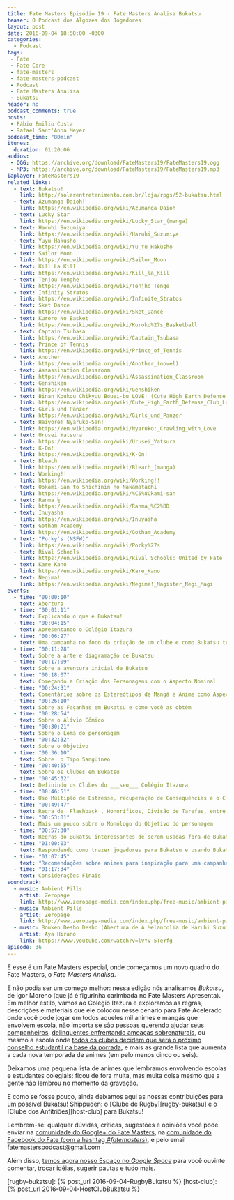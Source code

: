 ```yaml
---
title: Fate Masters Episódio 19 - Fate Masters Analisa Bukatsu
teaser: O Podcast dos Algozes dos Jogadores
layout: post
date: 2016-09-04 18:50:00 -0300
categories:
  - Podcast
tags:
 - Fate
 - Fate-Core
 - fate-masters
 - fate-masters-podcast
 - Podcast
 - Fate Masters Analisa
 - Bukatsu
header: no
podcast_comments: true 
hosts:
 - Fábio Emilio Costa
 - Rafael Sant'Anna Meyer
podcast_time: "80min"
itunes:
  duration: 01:20:06
audios:
 - OGG: https://archive.org/download/FateMasters19/FateMasters19.ogg       
 - MP3: https://archive.org/download/FateMasters19/FateMasters19.mp3
iaplayer: FateMasters19
related_links:
  - text: Bukatsu!
    link: http://solarentretenimento.com.br/loja/rpgs/52-bukatsu.html
  - text: Azumanga Daioh!
    link: https://en.wikipedia.org/wiki/Azumanga_Daioh
  - text: Lucky Star
    link: https://en.wikipedia.org/wiki/Lucky_Star_(manga)
  - text: Haruhi Suzumiya
    link: https://en.wikipedia.org/wiki/Haruhi_Suzumiya
  - text: Yuyu Hakusho
    link: https://en.wikipedia.org/wiki/Yu_Yu_Hakusho
  - text: Sailor Moon
    link: https://en.wikipedia.org/wiki/Sailor_Moon
  - text: Kill La Kill
    link: https://en.wikipedia.org/wiki/Kill_la_Kill
  - text: Tenjou Tenghe
    link: https://en.wikipedia.org/wiki/Tenjho_Tenge
  - text: Infinity Stratos  
    link: https://en.wikipedia.org/wiki/Infinite_Stratos
  - text: Sket Dance
    link: https://en.wikipedia.org/wiki/Sket_Dance
  - text: Kuroro No Basket
    link: https://en.wikipedia.org/wiki/Kuroko%27s_Basketball
  - text: Captain Tsubasa
    link: https://en.wikipedia.org/wiki/Captain_Tsubasa
  - text: Prince of Tennis
    link: https://en.wikipedia.org/wiki/Prince_of_Tennis
  - text: Another
    link: https://en.wikipedia.org/wiki/Another_(novel)
  - text: Assassination Classroom
    link: https://en.wikipedia.org/wiki/Assassination_Classroom
  - text: Genshiken
    link: https://en.wikipedia.org/wiki/Genshiken
  - text: Binan Koukou Chikyuu Bouei-bu LOVE! (Cute High Earth Defense Club Love!)
    link: https://en.wikipedia.org/wiki/Cute_High_Earth_Defense_Club_Love!
  - text: Girls und Panzer
    link: https://en.wikipedia.org/wiki/Girls_und_Panzer
  - text: Haiyore! Nyaruko-San!
    link: https://en.wikipedia.org/wiki/Nyaruko:_Crawling_with_Love
  - text: Urusei Yatsura
    link: https://en.wikipedia.org/wiki/Urusei_Yatsura
  - text: K-On! 
    link: https://en.wikipedia.org/wiki/K-On!
  - text: Bleach 
    link: https://en.wikipedia.org/wiki/Bleach_(manga)
  - text: Working!!
    link: https://en.wikipedia.org/wiki/Working!!
  - text: Ookami-San to Shichinin no Nakamatachi
    link: https://en.wikipedia.org/wiki/%C5%8Ckami-san
  - text: Ranma ½
    link: https://en.wikipedia.org/wiki/Ranma_%C2%BD
  - text: Inuyasha
    link: https://en.wikipedia.org/wiki/Inuyasha
  - text: Gotham Academy
    link: https://en.wikipedia.org/wiki/Gotham_Academy
  - text: "Porky's (NSFW)"
    link: https://en.wikipedia.org/wiki/Porky%27s
  - text: Rival Schools
    link: https://en.wikipedia.org/wiki/Rival_Schools:_United_by_Fate
  - text: Kare Kano
    link: https://en.wikipedia.org/wiki/Kare_Kano
  - text: Negima!
    link: https://en.wikipedia.org/wiki/Negima!_Magister_Negi_Magi
events:
  - time: "00:00:10"
    text: Abertura
  - time: "00:01:11"
    text: Explicando o que é Bukatsu!
  - time: "00:04:15"
    text: Apresentando o Colégio Itazura
  - time: "00:06:27"
    text: Uma campanha no foco da criação de um clube e como Bukatsu trata a estrutura da escola japonesa
  - time: "00:11:28"
    text: Sobre a arte e diagramação de Bukatsu
  - time: "00:17:09"
    text: Sobre a aventura inicial de Bukatsu
  - time: "00:18:07"
    text: Começando a Criação dos Personagens com o Aspecto Nominal
  - time: "00:24:31"
    text: Comentários sobre os Estereótipos de Mangá e Anime como Aspectos (e os Garotos Mágicos de Anime)
  - time: "00:26:10"
    text: Sobre as Façanhas em Bukatsu e como você as obtém
  - time: "00:28:54"
    text: Sobre o Alívio Cômico
  - time: "00:30:21"
    text: Sobre o Lema do personagem
  - time: "00:32:32"
    text: Sobre o Objetivo 
  - time: "00:36:10"
    text: Sobre  o Tipo Sangüineo
  - time: "00:40:55"
    text: Sobre os Clubes em Bukatsu
  - time: "00:45:32"
    text: Definindo os Clubes do ___seu___ Colégio Itazura
  - time: "00:46:51"
    text: Uso Múltiplo de Estresse, recuperação de Consequências e o Clima de Mangá e Anime em Bukatsu
  - time: "00:49:47"
    text: Regra de _Flashback_, Honoríficos, Divisão de Tarefas, entre outras novas regras
  - time: "00:53:01"
    text: Mais um pouco sobre o Monólogo do Objetivo do personagem
  - time: "00:57:30"
    text: Regras do Bukatsu interessantes de serem usadas fora de Bukatsu
  - time: "01:00:03"
    text: Respondendo como trazer jogadores para Bukatsu e usando Bukatsu
  - time: "01:07:45"
    text: "Recomendações sobre animes para inspiração para uma campanha de Bukatsu e sobre o cuidado com os tropos dos mangás (TL;DR: manere no _fanservice_)"
  - time: "01:17:34"
    text: Considerações Finais
soundtrack:
  - music: Ambient Pills
    artist: Zeropage
    link: http://www.zeropage-media.com/index.php/free-music/ambient-pills
  - music: Ambient Pills
    artist: Zeropage
    link: http://www.zeropage-media.com/index.php/free-music/ambient-pills
  - music: Bouken Desho Desho (Abertura de A Melancolia de Haruhi Suzumiya) - TV Edit
    artist: Aya Hirano 
    link: https://www.youtube.com/watch?v=lVYV-5TeYfg
episode: 36
---
```


E esse é um Fate Masters especial, onde começamos um novo quadro do Fate Masters, o _Fate Masters Analisa_. 

E não podia ser um começo melhor: nessa edição nós analisamos _Bukatsu_, de Igor Moreno (que já é figurinha carimbada no Fate Masters Apresenta). Em melhor estilo, vamos ao Colégio Itazura e exploramos as regras, descrições e materiais que ele colocou nesse cenário para Fate Acelerado  onde você pode jogar em todos aqueles mil animes e mangás que envolvem escola, não importa [se são pessoas querendo ajudar seus companheiros][sket-dance], [delinquentes enfrentando ameaças sobrenaturais][yuyu-hakusho], ou mesmo a escola onde [todos os clubes decidem que será o próximo conselho estudantil na base da porrada][tenten], e mais as grande lista que aumenta a cada nova temporada de animes (em pelo menos cinco ou seis).

Deixamos uma pequena lista de animes que lembramos envolvendo escolas e estudantes colegiais: ficou de fora muita, mas muita coisa mesmo que a gente não lembrou no momento da gravação.

E como se fosse pouco, ainda deixamos aqui as nossas contribuições para um possível Bukatsu! Shippuden: o [Clube de Rugby][rugby-bukatsu] e o [Clube dos Anfitriões][host-club] para Bukatsu!

Lembrem-se: qualquer  dúvidas, críticas, sugestões  e opiniões você pode enviar na [comunidade do Google+ do Fate Masters][gplus], na [comunidade do Facebook do Fate (com a hashtag _#fatemasters_)][fb], e pelo email <fatemasterspodcast@gmail.com>

Além disso, [temos agora nosso Espaço no _Google Space_][spaces] para você ouvinte comentar, trocar idéias, sugerir pautas e tudo mais.

[gplus]: https://plus.google.com/communities/100913016060492249875
[fb]: https://www.facebook.com/groups/faterpgbrasil/
[spaces]: https://goo.gl/spaces/gFqsaUsaSJN1boHH9
[yuyu-hakusho]: https://en.wikipedia.org/wiki/Yu_Yu_Hakusho
[sket-dance]: https://en.wikipedia.org/wiki/Sket_Dance
[tenten]: https://en.wikipedia.org/wiki/Tenjho_Tenge
[rugby-bukatsu]: {% post_url 2016-09-04-RugbyBukatsu %}
[host-club]: {% post_url 2016-09-04-HostClubBukatsu %}
